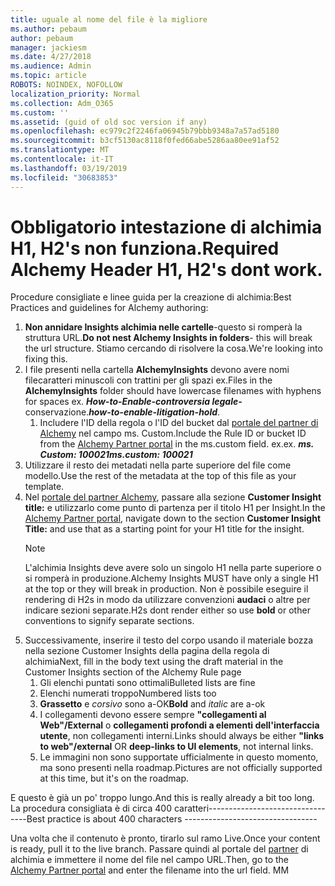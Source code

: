 ```yaml
---
title: uguale al nome del file è la migliore
ms.author: pebaum
author: pebaum
manager: jackiesm
ms.date: 4/27/2018
ms.audience: Admin
ms.topic: article
ROBOTS: NOINDEX, NOFOLLOW
localization_priority: Normal
ms.collection: Adm_O365
ms.custom: ''
ms.assetid: (guid of old soc version if any)
ms.openlocfilehash: ec979c2f2246fa06945b79bbb9348a7a57ad5180
ms.sourcegitcommit: b3cf5130ac8118f0fed66abe5286aa80ee91af52
ms.translationtype: MT
ms.contentlocale: it-IT
ms.lasthandoff: 03/19/2019
ms.locfileid: "30683853"
---
```

# <a name="required-alchemy-header-h1-h2s-dont-work"></a><span data-ttu-id="b6b1d-102">Obbligatorio intestazione di alchimia H1, H2's non funziona.</span><span class="sxs-lookup"><span data-stu-id="b6b1d-102">Required Alchemy Header H1, H2's dont work.</span></span>
<span data-ttu-id="b6b1d-103">Procedure consigliate e linee guida per la creazione di alchimia:</span><span class="sxs-lookup"><span data-stu-id="b6b1d-103">Best Practices and guidelines for Alchemy authoring:</span></span>

1. <span data-ttu-id="b6b1d-104">**Non annidare Insights alchimia nelle cartelle**-questo si romperà la struttura URL.</span><span class="sxs-lookup"><span data-stu-id="b6b1d-104">**Do not nest Alchemy Insights in folders**- this will break the url structure.</span></span> <span data-ttu-id="b6b1d-105">Stiamo cercando di risolvere la cosa.</span><span class="sxs-lookup"><span data-stu-id="b6b1d-105">We're looking into fixing this.</span></span>
1. <span data-ttu-id="b6b1d-106">I file presenti nella cartella **AlchemyInsights** devono avere nomi filecaratteri minuscoli con trattini per gli spazi ex.</span><span class="sxs-lookup"><span data-stu-id="b6b1d-106">Files in the **AlchemyInsights** folder should have lowercase filenames with hyphens for spaces ex.</span></span> <span data-ttu-id="b6b1d-107">***How-to-Enable-controversia legale-*** conservazione.</span><span class="sxs-lookup"><span data-stu-id="b6b1d-107">***how-to-enable-litigation-hold***.</span></span>
    1. <span data-ttu-id="b6b1d-108">Includere l'ID della regola o l'ID del bucket dal [portale del partner di Alchemy](https://alchemyportal.azurewebsites.net) nel campo ms. Custom.</span><span class="sxs-lookup"><span data-stu-id="b6b1d-108">Include the Rule ID or bucket ID from the [Alchemy Partner portal](https://alchemyportal.azurewebsites.net) in the ms.custom field.</span></span> <span data-ttu-id="b6b1d-109">ex.</span><span class="sxs-lookup"><span data-stu-id="b6b1d-109">ex.</span></span> <span data-ttu-id="b6b1d-110">***ms. Custom: 100021***</span><span class="sxs-lookup"><span data-stu-id="b6b1d-110">***ms.custom: 100021***</span></span>
1. <span data-ttu-id="b6b1d-111">Utilizzare il resto dei metadati nella parte superiore del file come modello.</span><span class="sxs-lookup"><span data-stu-id="b6b1d-111">Use the rest of the metadata at the top of this file as your template.</span></span>
1. <span data-ttu-id="b6b1d-112">Nel [portale del partner Alchemy](https://alchemyportal.azurewebsites.net), passare alla sezione **Customer Insight title:** e utilizzarlo come punto di partenza per il titolo H1 per Insight.</span><span class="sxs-lookup"><span data-stu-id="b6b1d-112">In the [Alchemy Partner portal](https://alchemyportal.azurewebsites.net), navigate down to the section **Customer Insight Title:** and use that as a starting point for your H1 title for the insight.</span></span> 
    > [!NOTE]
    > <span data-ttu-id="b6b1d-113">L'alchimia Insights deve avere solo un singolo H1 nella parte superiore o si romperà in produzione.</span><span class="sxs-lookup"><span data-stu-id="b6b1d-113">Alchemy Insights MUST have only a single H1 at the top or they will break in production.</span></span> <span data-ttu-id="b6b1d-114">Non è possibile eseguire il rendering di H2s in modo da utilizzare convenzioni **audaci** o altre per indicare sezioni separate.</span><span class="sxs-lookup"><span data-stu-id="b6b1d-114">H2s dont render either so use **bold** or other conventions to signify separate sections.</span></span>
1. <span data-ttu-id="b6b1d-115">Successivamente, inserire il testo del corpo usando il materiale bozza nella sezione Customer Insights della pagina della regola di alchimia</span><span class="sxs-lookup"><span data-stu-id="b6b1d-115">Next, fill in the body text using the draft material in the Customer Insights section of the Alchemy Rule page</span></span>
    1. <span data-ttu-id="b6b1d-116">Gli elenchi puntati sono ottimali</span><span class="sxs-lookup"><span data-stu-id="b6b1d-116">Bulleted lists are fine</span></span>
    1. <span data-ttu-id="b6b1d-117">Elenchi numerati troppo</span><span class="sxs-lookup"><span data-stu-id="b6b1d-117">Numbered lists too</span></span>
    1. <span data-ttu-id="b6b1d-118">**Grassetto** e *corsivo* sono a-OK</span><span class="sxs-lookup"><span data-stu-id="b6b1d-118">**Bold** and *italic* are a-ok</span></span>
    1. <span data-ttu-id="b6b1d-119">I collegamenti devono essere sempre **"collegamenti al Web"/External** o **collegamenti profondi a elementi dell'interfaccia utente**, non collegamenti interni.</span><span class="sxs-lookup"><span data-stu-id="b6b1d-119">Links should always be either **"links to web"/external** OR **deep-links to UI elements**, not internal links.</span></span>
    1. <span data-ttu-id="b6b1d-120">Le immagini non sono supportate ufficialmente in questo momento, ma sono presenti nella roadmap.</span><span class="sxs-lookup"><span data-stu-id="b6b1d-120">Pictures are not officially supported at this time, but it's on the roadmap.</span></span>

<span data-ttu-id="b6b1d-121">E questo è già un po' troppo lungo.</span><span class="sxs-lookup"><span data-stu-id="b6b1d-121">And this is really already a bit too long.</span></span> <span data-ttu-id="b6b1d-122">La procedura consigliata è di circa 400 caratteri---------------------------------</span><span class="sxs-lookup"><span data-stu-id="b6b1d-122">Best practice is about 400 characters ---------------------------------</span></span>

<span data-ttu-id="b6b1d-123">Una volta che il contenuto è pronto, tirarlo sul ramo Live.</span><span class="sxs-lookup"><span data-stu-id="b6b1d-123">Once your content is ready, pull it to the live branch.</span></span> <span data-ttu-id="b6b1d-124">Passare quindi al portale del [partner](https://alchemyportal.azurewebsites.net) di alchimia e immettere il nome del file nel campo URL.</span><span class="sxs-lookup"><span data-stu-id="b6b1d-124">Then, go to the [Alchemy Partner portal](https://alchemyportal.azurewebsites.net) and enter the filename into the url field.</span></span> <span data-ttu-id="b6b1d-125">M</span><span class="sxs-lookup"><span data-stu-id="b6b1d-125">M</span></span>